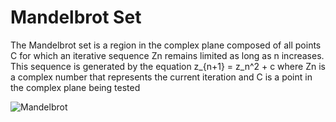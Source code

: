 # Mandelbrot Set
The Mandelbrot set is a region in the complex plane composed of all points C for which an iterative sequence Zn remains limited as long as n increases. This sequence is generated by the equation z_{n+1} = z_n^2 + c
where Zn is a complex number that represents the current iteration and C is a point in the complex plane being tested

![Mandelbrot]([URL_da_Imagem](https://github.com/viniciuscavalcantte/fractal-art/blob/main/fractal-art-gallery/imgs/Figure_1.png.))



